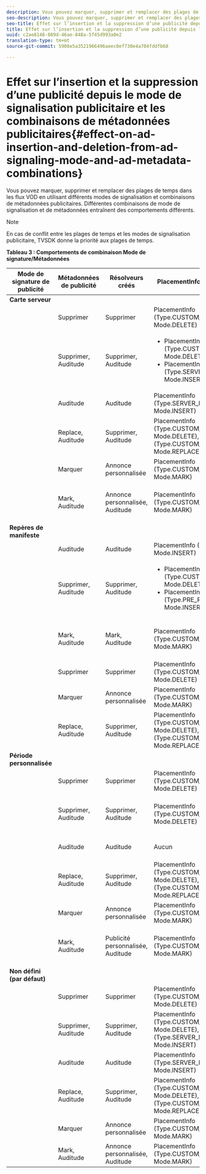 ```yaml
---
description: Vous pouvez marquer, supprimer et remplacer des plages de temps dans les flux VOD en utilisant différents modes de signalisation et combinaisons de métadonnées publicitaires. Différentes combinaisons de mode de signalisation et de métadonnées entraînent des comportements différents.
seo-description: Vous pouvez marquer, supprimer et remplacer des plages de temps dans les flux VOD en utilisant différents modes de signalisation et combinaisons de métadonnées publicitaires. Différentes combinaisons de mode de signalisation et de métadonnées entraînent des comportements différents.
seo-title: Effet sur l’insertion et la suppression d’une publicité depuis le mode de signalisation publicitaire et les combinaisons de métadonnées publicitaires
title: Effet sur l’insertion et la suppression d’une publicité depuis le mode de signalisation publicitaire et les combinaisons de métadonnées publicitaires
uuid: c2ae8148-889d-46ae-848a-5f45d993a0e2
translation-type: tm+mt
source-git-commit: 5908e5a3521966496aeec0ef730e4a704fddfb68

---
```



# Effet sur l’insertion et la suppression d’une publicité depuis le mode de signalisation publicitaire et les combinaisons de métadonnées publicitaires{#effect-on-ad-insertion-and-deletion-from-ad-signaling-mode-and-ad-metadata-combinations}

Vous pouvez marquer, supprimer et remplacer des plages de temps dans les flux VOD en utilisant différents modes de signalisation et combinaisons de métadonnées publicitaires. Différentes combinaisons de mode de signalisation et de métadonnées entraînent des comportements différents.

>[!NOTE]
>
>En cas de conflit entre les plages de temps et les modes de signalisation publicitaire, TVSDK donne la priorité aux plages de temps.

**Tableau 3 : Comportements de combinaison Mode de signature/Métadonnées**

<table>  
 <thead> 
  <tr> 
   <th class="entry"> Mode de signature de publicité </th> 
   <th class="entry"> Métadonnées de publicité </th> 
   <th class="entry"> Résolveurs créés </th> 
   <th class="entry"><span class="codeph"> PlacementInformations</span> créées </th> 
   <th class="entry"> Comportement résultant </th> 
  </tr> 
 </thead>
 <tbody> 
  <tr> 
   <td> <b>Carte serveur</b> </td> 
   <td> </td> 
   <td> </td> 
   <td> </td> 
   <td> </td> 
  </tr> 
  <tr> 
   <td> </td> 
   <td> Supprimer </td> 
   <td> Supprimer </td> 
   <td><span class="codeph"> PlacementInfo (Type.CUSTOM_TIME_RANGE, Mode.DELETE)</span> </td> 
   <td> Plages supprimées </td> 
  </tr> 
  <tr> 
   <td></td> 
   <td> Supprimer, Auditude </td> 
   <td> Supprimer, Auditude </td> 
   <td> 
    <ul> 
     <li><span class="codeph"> PlacementInfo (Type.CUSTOM_TIME_RANGE, Mode.DELETE), </span> </li> 
     <li><span class="codeph"> PlacementInfo (Type.SERVER_MAP, Mode.INSERT)</span> </li> 
    </ul> </td> 
   <td> Plages supprimées, Publicités insérées </td> 
  </tr> 
  <tr> 
   <td></td> 
   <td> Auditude </td> 
   <td> Auditude </td> 
   <td><span class="codeph"> PlacementInfo (Type.SERVER_MAP, Mode.INSERT)</span> </td> 
   <td> Annonces insérées </td> 
  </tr> 
  <tr> 
   <td></td> 
   <td> Replace, Auditude </td> 
   <td> Supprimer, Auditude </td> 
   <td><span class="codeph"> PlacementInfo (Type.CUSTOM_TIME_RANGE, Mode.DELETE), PlacementInfo (Type.CUSTOM_TIME_RANGE, Mode.REPLACE)</span> </td> 
   <td> Plages remplacées </td> 
  </tr> 
  <tr> 
   <td></td> 
   <td> Marquer </td> 
   <td> Annonce personnalisée </td> 
   <td><span class="codeph"> PlacementInfo (Type.CUSTOM_TIME_RANGE, Mode.MARK)</span> </td> 
   <td> Plages marquées </td> 
  </tr> 
  <tr> 
   <td></td> 
   <td> Mark, Auditude </td> 
   <td> Annonce personnalisée, Auditude </td> 
   <td><span class="codeph"> PlacementInfo (Type.CUSTOM_TIME_RANGE, Mode.MARK)</span> </td> 
   <td> Plages marquées, aucune publicité insérée </td> 
  </tr> 
  <tr> 
   <td> <b>Repères de manifeste</b> </td> 
   <td> </td> 
   <td> </td> 
   <td> </td> 
   <td> </td> 
  </tr> 
  <tr> 
   <td></td> 
   <td> Auditude </td> 
   <td> Auditude </td> 
   <td><span class="codeph"> PlacementInfo (Type.PRE_ROLL, Mode.INSERT)</span> </td> 
   <td> Annonces insérées </td> 
  </tr> 
  <tr> 
   <td></td> 
   <td> Supprimer, Auditude </td> 
   <td> Supprimer, Auditude </td> 
   <td> 
    <ul> 
     <li><span class="codeph"> PlacementInfo (Type.CUSTOM_TIME_RANGE, Mode.DELETE)</span> </li> 
     <li><span class="codeph"> PlacementInfo (Type.PRE_ROLL, Mode.INSERT)</span> </li> 
    </ul> </td> 
   <td> Plages supprimées, publicités insérées </td> 
  </tr> 
  <tr> 
   <td></td> 
   <td> Mark, Auditude </td> 
   <td> Mark, Auditude </td> 
   <td><span class="codeph"> PlacementInfo (Type.CUSTOM_TIME_RANGE, Mode.MARK)</span> </td> 
   <td> Plages marquées, aucune publicité insérée </td> 
  </tr> 
  <tr> 
   <td></td> 
   <td> Supprimer </td> 
   <td> Supprimer </td> 
   <td><span class="codeph"> PlacementInfo (Type.CUSTOM_TIME_RANGE, Mode.DELETE)</span> </td> 
   <td> Plages supprimées </td> 
  </tr> 
  <tr> 
   <td></td> 
   <td> Marquer </td> 
   <td> Annonce personnalisée </td> 
   <td><span class="codeph"> PlacementInfo (Type.CUSTOM_TIME_RANGE, Mode.MARK)</span> </td> 
   <td> Plages marquées </td> 
  </tr> 
  <tr> 
   <td></td> 
   <td> Replace, Auditude </td> 
   <td> Supprimer, Auditude </td> 
   <td><span class="codeph"> PlacementInfo (Type.CUSTOM_TIME_RANGE, Mode.DELETE), PlacementInfo (Type.CUSTOM_TIME_RANGE, Mode.REPLACE)</span> </td> 
   <td> Plages remplacées </td> 
  </tr> 
  <tr> 
   <td> <b>Période personnalisée</b> </td> 
   <td> </td> 
   <td> </td> 
   <td> </td> 
   <td> </td> 
  </tr> 
  <tr> 
   <td></td> 
   <td> Supprimer </td> 
   <td> Supprimer </td> 
   <td><span class="codeph"> PlacementInfo (Type.CUSTOM_TIME_RANGE, Mode.DELETE)</span> </td> 
   <td> Plages supprimées </td> 
  </tr> 
  <tr> 
   <td></td> 
   <td> Supprimer, Auditude </td> 
   <td> Supprimer, Auditude </td> 
   <td><span class="codeph"> PlacementInfo (Type.CUSTOM_TIME_RANGE, Mode.DELETE)</span> </td> 
   <td> Plages supprimées, aucune publicité insérée </td> 
  </tr> 
  <tr> 
   <td></td> 
   <td> Auditude </td> 
   <td> Auditude </td> 
   <td> Aucun </td> 
   <td> Aucune publicité insérée </td> 
  </tr> 
  <tr> 
   <td></td> 
   <td> Replace, Auditude </td> 
   <td> Supprimer, Auditude </td> 
   <td><span class="codeph"> PlacementInfo (Type.CUSTOM_TIME_RANGE, Mode.DELETE), PlacementInfo (Type.CUSTOM_TIME_RANGE, Mode.REPLACE)</span> </td> 
   <td> Plages remplacées par des publicités </td> 
  </tr> 
  <tr> 
   <td></td> 
   <td> Marquer </td> 
   <td> Annonce personnalisée </td> 
   <td><span class="codeph"> PlacementInfo (Type.CUSTOM_TIME_RANGE, Mode.MARK)</span> </td> 
   <td> Plages marquées </td> 
  </tr> 
  <tr> 
   <td></td> 
   <td> Mark, Auditude </td> 
   <td> Publicité personnalisée, Auditude </td> 
   <td><span class="codeph"> PlacementInfo (Type.CUSTOM_TIME_RANGE, Mode.MARK)</span> </td> 
   <td> Plages marquées, aucune publicité insérée </td> 
  </tr> 
  <tr> 
   <td> <b>Non défini (par défaut)</b> </td> 
   <td> </td> 
   <td> </td> 
   <td> </td> 
   <td> </td> 
  </tr> 
  <tr> 
   <td></td> 
   <td> Supprimer </td> 
   <td> Supprimer </td> 
   <td><span class="codeph"> PlacementInfo (Type.CUSTOM_TIME_RANGE, Mode.DELETE)</span> </td> 
   <td> Plages supprimées </td> 
  </tr> 
  <tr> 
   <td></td> 
   <td> Supprimer, Auditude </td> 
   <td> Supprimer, Auditude </td> 
   <td><span class="codeph"> PlacementInfo (Type.CUSTOM_TIME_RANGE, Mode.DELETE), PlacementInfo (Type.SERVER_MAP, Mode.INSERT)</span> </td> 
   <td> Plages supprimées, publicités insérées </td> 
  </tr> 
  <tr> 
   <td></td> 
   <td> Auditude </td> 
   <td> Auditude </td> 
   <td><span class="codeph"> PlacementInfo (Type.SERVER_MAP, Mode.INSERT)</span> </td> 
   <td> Annonces insérées </td> 
  </tr> 
  <tr> 
   <td></td> 
   <td> Replace, Auditude </td> 
   <td> Supprimer, Auditude </td> 
   <td><span class="codeph"> PlacementInfo (Type.CUSTOM_TIME_RANGE, Mode.DELETE), PlacementInfo (Type.CUSTOM_TIME_RANGE, Mode.REPLACE)</span> </td> 
   <td> Plages remplacées par des publicités </td> 
  </tr> 
  <tr> 
   <td></td> 
   <td> Marquer </td> 
   <td> Annonce personnalisée </td> 
   <td><span class="codeph"> PlacementInfo (Type.CUSTOM_TIME_RANGE, Mode.MARK)</span> </td> 
   <td> Plages marquées </td> 
  </tr> 
  <tr> 
   <td></td> 
   <td> Mark, Auditude </td> 
   <td> Annonce personnalisée, Auditude </td> 
   <td><span class="codeph"> PlacementInfo (Type.CUSTOM_TIME_RANGE, Mode.MARK)</span> </td> 
   <td> Plages marquées </td> 
  </tr> 
 </tbody> 
</table>

